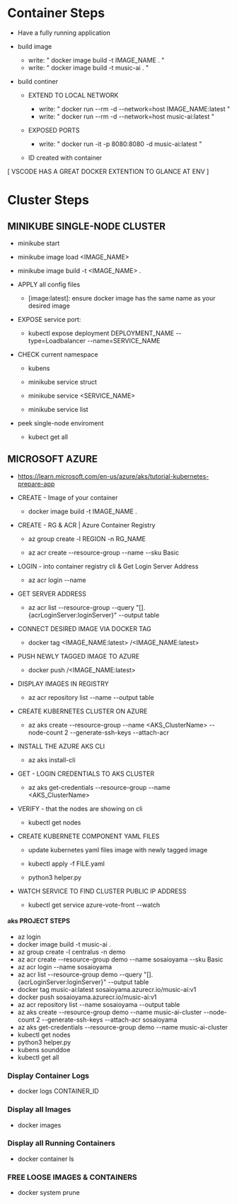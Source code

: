 # Container Steps
- Have a fully running application

- build image
    - write: " docker image build -t IMAGE_NAME . "
    - write: " docker image build -t music-ai . "

- build continer
    
    - EXTEND TO LOCAL NETWORK
        - write: " docker run --rm -d --network=host  IMAGE_NAME:latest  "
        - write: " docker run --rm -d --network=host  music-ai:latest  "
    
    - EXPOSED PORTS
        - write: " docker run -it -p 8080:8080 -d music-ai:latest  "
    
    - ID created with container



[ VSCODE HAS A GREAT DOCKER EXTENTION TO GLANCE AT ENV ]




# Cluster Steps
## MINIKUBE SINGLE-NODE CLUSTER 
- minikube start
    
- minikube image load <IMAGE_NAME>

- minikube image build -t <IMAGE_NAME> .

- APPLY all config files
    - [image:latest]: ensure docker image has the same name as your desired image 

- EXPOSE service port:
    - kubectl expose deployment DEPLOYMENT_NAME --type=Loadbalancer --name=SERVICE_NAME

- CHECK current namespace
    - kubens <NAMESPACE>

    - minikube service struct
    - minikube service <SERVICE_NAME>
    - minikube service list

- peek single-node enviroment
    - kubect get all
    




## MICROSOFT AZURE
- https://learn.microsoft.com/en-us/azure/aks/tutorial-kubernetes-prepare-app

- CREATE - Image of your container
    - docker image build -t IMAGE_NAME . 

- CREATE - RG & ACR |  Azure Container Registry
    - az group create -l REGION -n RG_NAME

    -  az acr create --resource-group <myResourceGroup> --name <ContainerRegistryName> --sku Basic

- LOGIN - into container registry cli & Get Login Server Address 
    -  az acr login --name <ContainerRegistryName>

- GET SERVER ADDRESS 
    - az acr list --resource-group <myResourceGroup> --query "[].{acrLoginServer:loginServer}" --output table

- CONNECT DESIRED IMAGE VIA DOCKER TAG
    - docker tag <IMAGE_NAME:latest> <acrLoginServer>/<IMAGE_NAME:latest>

- PUSH NEWLY TAGGED IMAGE TO AZURE
    - docker push <acrLoginServer>/<IMAGE_NAME:latest>

- DISPLAY IMAGES IN REGISTRY
    - az acr repository list --name <ContainerRegistryName> --output table

- CREATE KUBERNETES CLUSTER ON AZURE
    - az aks create --resource-group <myResourceGroup> --name <AKS_ClusterName> --node-count 2 --generate-ssh-keys --attach-acr <ContainerRegistryName> 
    
- INSTALL THE AZURE AKS CLI
    - az aks install-cli

- GET - LOGIN CREDENTIALS TO AKS CLUSTER
    - az aks get-credentials --resource-group <myResourceGroup> --name <AKS_ClusterName>

- VERIFY - that the nodes are showing on cli
    - kubectl get nodes

- CREATE KUBERNETE COMPONENT YAML FILES
    -  update kubernetes yaml files image with newly tagged image

    -  kubectl apply -f FILE.yaml
    -  python3 helper.py

- WATCH SERVICE TO FIND CLUSTER PUBLIC IP ADDRESS
    - kubectl get service azure-vote-front --watch


#### aks PROJECT STEPS
- az login
- docker image build -t music-ai .
- az group create -l centralus -n demo
- az acr create --resource-group demo --name sosaioyama --sku Basic
- az acr login --name sosaioyama
- az acr list --resource-group demo --query "[].{acrLoginServer:loginServer}" --output table
- docker tag music-ai:latest sosaioyama.azurecr.io/music-ai:v1
- docker push sosaioyama.azurecr.io/music-ai:v1
- az acr repository list --name sosaioyama --output table
- az aks create --resource-group demo --name music-ai-cluster --node-count 2 --generate-ssh-keys --attach-acr sosaioyama
- az aks get-credentials --resource-group demo --name music-ai-cluster
- kubectl get nodes
- python3 helper.py
- kubens sounddoe
- kubectl get all







### Display Container Logs
- docker logs CONTAINER_ID

### Display all Images
- docker images

### Display all Running Containers
- docker container ls

### FREE LOOSE IMAGES & CONTAINERS
- docker system prune



